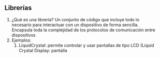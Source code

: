## Librerías

1. ¿Qué es una librería? Un conjunto de código que incluye todo lo necesario para interactuar con un dispositivo de forma sencilla. Encapsula toda la complejidad de los protocolos de comunicación entre dispositivos
1. Ejemplos:
    1. LiquidCrystal: permite controlar y usar pantallas de tipo LCD (Liquid Crystal Display:  pantalla